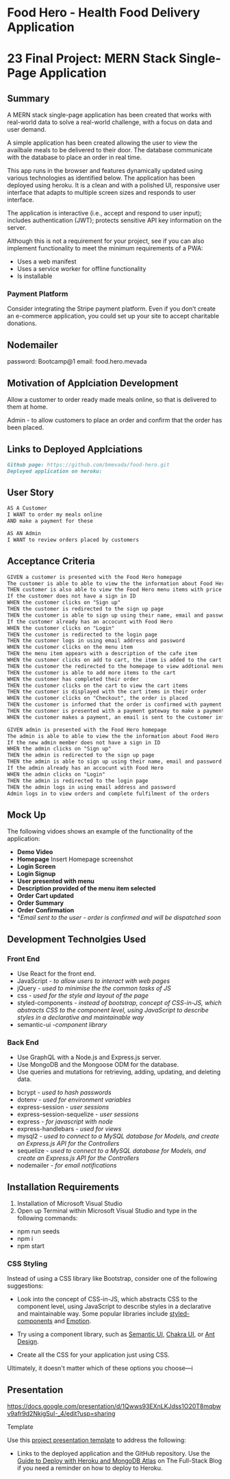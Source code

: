 # Food Hero - Health Food Delivery Application
# 23 Final Project: MERN Stack Single-Page Application

## Summary
A MERN stack single-page application has been created that works with real-world data to solve a real-world challenge, with a focus on data and user demand.

A simple application has been created allowing the user to view the availbale meals to be delivered to their door. The database communicate with the database to place an order in real time.


 This app runs in the browser and features dynamically updated using various technologies as identified below. The application has been deployed using heroku. It is a clean and with a polished UI, responsive user interface that adapts to multiple screen sizes and responds to user interface.

The application is interactive (i.e., accept and respond to user input); includes authentication (JWT); protects sensitive API key information on the server.


Although this is not a requirement for your project, see if you can also implement functionality to meet the minimum requirements of a PWA:

* Uses a web manifest
* Uses a service worker for offline functionality
* Is installable

### Payment Platform

Consider integrating the Stripe payment platform. Even if you don’t create an e-commerce application, you could set up your site to accept charitable donations.

## Nodemailer
password: Bootcamp@1
email: food.hero.mevada

## Motivation of Applciation Development 
Allow a customer to order ready made meals online, so that is delivered to them at home. 

Admin - to allow customers to place an order and confirm that the order has been placed.

## Links to Deployed Applciations
```md
Github page: https://github.com/bmevada/food-hero.git
Deployed application on heroku: 
```
## User Story
```md
AS A Customer 
I WANT to order my meals online
AND make a payment for these

AS AN Admin
I WANT to review orders placed by customers
```

## Acceptance Criteria

```md
GIVEN a customer is presented with the Food Hero homepage
The customer is able to able to view the the information about Food Hero
THEN customer is also able to view the Food Hero menu items with price before signing in
If the customer does not have a sign in ID
WHEN the customer clicks on "Sign up" 
THEN the customer is redirected to the sign up page
THEN the customer is able to sign up using their name, email and password
If the customer already has an accocunt with Food Hero
WHEN the customer clicks on "Login" 
THEN the customer is redirected to the login page
THEN the customer logs in using email address and password
WHEN the customer clicks on the menu item
THEN the menu item appears with a description of the cafe item
WHEN the customer clicks on add to cart, the item is added to the cart
THEN the customer the redirected to the homepage to view addtional menu items
THEN the customer is able to add more items to the cart
WHEN the customer has completed their order
THEN the customer clicks on the cart to view the cart items
THEN the customer is displayed with the cart items in their order
WHEN the customer clicks on "Checkout", the order is placed 
THEN the customer is informed that the order is confirmed with payment amount 
THEN the customer is presented with a payment gateway to make a payment
WHEN the customer makes a payment, an email is sent to the customer informing them that their order has been placed.

GIVEN admin is presented with the Food Hero homepage
The admin is able to able to view the the information about Food Hero
If the new admin member does not have a sign in ID
WHEN the admin clicks on "Sign up" 
THEN the admin is redirected to the sign up page
THEN the admin is able to sign up using their name, email and password
If the admin already has an accocunt with Food Hero
WHEN the admin clicks on "Login" 
THEN the admin is redirected to the login page
THEN the admin logs in using email address and password
Admin logs in to view orders and complete fulfilment of the orders
```

## Mock Up

The following vidoes shows an example of the functionality of the application:
  - **Demo Video**
- **Homepage**
 Insert Homepage screenshot
- **Login Screen**
- **Login Signup**
- **User presented with menu**
- **Description provided of the menu item selected**
- **Order Cart updated**
- **Order Summary**
- **Order Confirmation**
- **Email sent to the user - order is confirmed and will be dispatched soon*

## Development Technolgies Used
### Front End
 - Use React for the front end.
 - JavaScript - *to allow users to interact with web pages*
 - jQuery - *used to minimise the the common tasks of JS*
 - css - *used for the style and layout of the page*
 - styled-components - *instead of bootstrap, concept of CSS-in-JS, which abstracts CSS to the component level, using JavaScript to describe styles in a declarative and maintainable way*
  - semantic-ui -*component library*


### Back End

* Use GraphQL with a Node.js and Express.js server.
* Use MongoDB and the Mongoose ODM for the database.
* Use queries and mutations for retrieving, adding, updating, and deleting data.

 - bcrypt - *used to hash passwords*
 - dotenv - *used for environment variables*
 - express-session - *user sessions*
 - express-session-sequelize - *user sessions*
 - express - *for javascript with node*
 - express-handlebars - *used for views*
 - mysql2 - *used to connect to a MySQL database for Models, and create an Express.js API for the Controllers*
 - sequelize - *used to connect to a MySQL database for Models, and create an Express.js API for the Controllers*
 - nodemailer - *for email notifications*



## Installation Requirements

1. Installation of Microsoft Visual Studio
2. Open up Terminal within Microsoft Visual Studio and type in the following commands:
 - npm run seeds
 - npm i
 - npm start

### CSS Styling

Instead of using a CSS library like Bootstrap, consider one of the following suggestions:

* Look into the concept of CSS-in-JS, which abstracts CSS to the component level, using JavaScript to describe styles in a declarative and maintainable way. Some popular libraries include [styled-components](https://styled-components.com/) and [Emotion](https://emotion.sh/docs/introduction).

* Try using a component library, such as [Semantic UI](https://semantic-ui.com/), [Chakra UI](https://chakra-ui.com/), or [Ant Design](https://ant.design/).

* Create all the CSS for your application just using CSS.

Ultimately, it doesn't matter which of these options you choose&mdash;i


## Presentation 

https://docs.google.com/presentation/d/1Qwws93EXnLKJdss1O20T8mqbwv9afr9d2NkigSuI-_4/edit?usp=sharing

Template

Use this [project presentation template](https://docs.google.com/presentation/d/10QaO9KH8HtUXj__81ve0SZcpO5DbMbqqQr4iPpbwKks/edit?usp=sharing) to address the following:


* Links to the deployed application and the GitHub repository. Use the [Guide to Deploy with Heroku and MongoDB Atlas](https://coding-boot-camp.github.io/full-stack/mongodb/deploy-with-heroku-and-mongodb-atlas) on The Full-Stack Blog if you need a reminder on how to deploy to Heroku.

